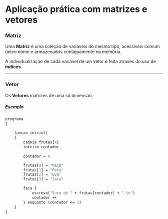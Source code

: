 # Aplicação prática com matrizes e vetores

### Matriz

Uma **Matriz** é uma coleção de variáveis do mesmo tipo, acessíveis comum único nome e armazenados contiguamente na memória.

A individualização de cada variável de um vetor é feita através do uso de **índices**.

---

### Vetor

Os **Vetores** matrizes de uma só dimensão.

##### Exemplo

```protobuf
programa
{
	
	funcao inicio()
	{
		cadeia frutas[4]
		inteiro contador
		
		contador = 0

		frutas[0] = "Maçã"
		frutas[1] = "Pera"
		frutas[2] = "Uva"
		frutas[3] = "Jaca"

		faca {
			escreva("Suco de " + frutas[contador] + ".\n")
			contador ++
		} enquanto (contador <= 3)
	}
}
```



